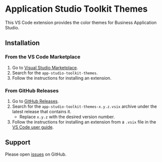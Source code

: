 # Application Studio Toolkit Themes

This VS Code extension provides the color themes for Business Application Studio.

## Installation

### From the VS Code Marketplace

1. Go to [Visual Studio Marketplace](https://marketplace.visualstudio.com).
2. Search for the `app-studio-toolkit-themes`.
3. Follow the instructions for installing an extension.

### From GitHub Releases

1. Go to [GitHub Releases](https://github.com/sap/app-studio-toolkit/releases).
2. Search for the `app-studio-toolkit-themes-x.y.z.vsix`
   archive under the latest release that contains it.
   - Replace `x.y.z` with the desired version number.
3. Follow the instructions for installing an extension from a `.vsix`
   file in the [VS Code user guide](https://code.visualstudio.com/docs/editor/extension-gallery#_install-from-a-vsix).

## Support

Please open [issues](https://github.com/SAP/app-studio-toolkit/issues) on GitHub.
